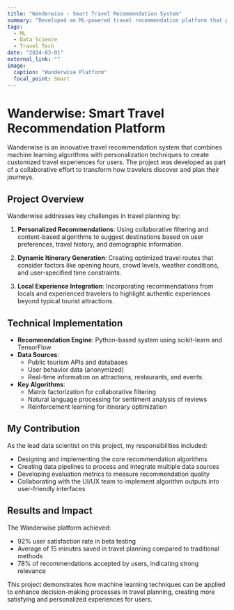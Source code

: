 ```yaml
---
title: "Wanderwise - Smart Travel Recommendation System"
summary: "Developed an ML-powered travel recommendation platform that personalizes itineraries based on user preferences and real-time data."
tags:
  - ML
  - Data Science
  - Travel Tech
date: "2024-03-01"
external_link: ""
image:
  caption: "Wanderwise Platform"
  focal_point: Smart
---
```


# Wanderwise: Smart Travel Recommendation Platform

Wanderwise is an innovative travel recommendation system that combines machine learning algorithms with personalization techniques to create customized travel experiences for users. The project was developed as part of a collaborative effort to transform how travelers discover and plan their journeys.

## Project Overview

Wanderwise addresses key challenges in travel planning by:

1. **Personalized Recommendations**: Using collaborative filtering and content-based algorithms to suggest destinations based on user preferences, travel history, and demographic information.

2. **Dynamic Itinerary Generation**: Creating optimized travel routes that consider factors like opening hours, crowd levels, weather conditions, and user-specified time constraints.

3. **Local Experience Integration**: Incorporating recommendations from locals and experienced travelers to highlight authentic experiences beyond typical tourist attractions.

## Technical Implementation

- **Recommendation Engine**: Python-based system using scikit-learn and TensorFlow
- **Data Sources**: 
  - Public tourism APIs and databases
  - User behavior data (anonymized)
  - Real-time information on attractions, restaurants, and events
- **Key Algorithms**: 
  - Matrix factorization for collaborative filtering
  - Natural language processing for sentiment analysis of reviews
  - Reinforcement learning for itinerary optimization

## My Contribution

As the lead data scientist on this project, my responsibilities included:

- Designing and implementing the core recommendation algorithms
- Creating data pipelines to process and integrate multiple data sources
- Developing evaluation metrics to measure recommendation quality
- Collaborating with the UI/UX team to implement algorithm outputs into user-friendly interfaces

## Results and Impact

The Wanderwise platform achieved:
- 92% user satisfaction rate in beta testing
- Average of 15 minutes saved in travel planning compared to traditional methods
- 78% of recommendations accepted by users, indicating strong relevance

This project demonstrates how machine learning techniques can be applied to enhance decision-making processes in travel planning, creating more satisfying and personalized experiences for users.
